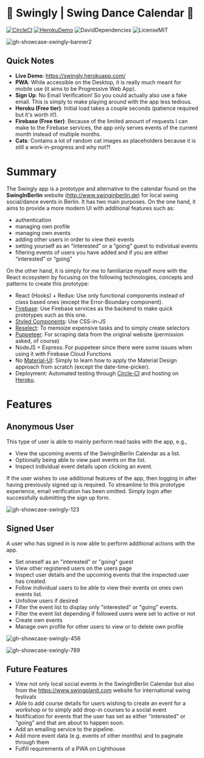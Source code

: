 
# 🎷 Swingly | Swing Dance Calendar 💃

[![CircleCI](https://img.shields.io/circleci/build/github/CouchCat/swingly/master?token=72febdd0a06420c0363a830a2fa10f0fd265c4f3)](https://circleci.com/gh/CouchCat/swingly/tree/master)
[![HerokuDemo](https://img.shields.io/badge/demo-heroku-brightgreen)](https://swingly.herokuapp.com)
![DavidDependencies](https://img.shields.io/david/CouchCat/swingly)
![LicenseMIT](https://img.shields.io/github/license/CouchCat/swingly?color=brightgreen)

![gh-showcase-swingly-banner2](https://user-images.githubusercontent.com/33485290/65823485-7be2bd00-e257-11e9-910c-2a934b5a308f.png)

## Quick Notes

* **Live Demo**: <https://swingly.herokuapp.com/>
* **PWA**: While accessible on the Desktop, it is really much meant for mobile use (it aims to be Progressive Web App).
* **Sign Up**: No Email Verification! So you could actually also use a fake email. This is simply to make playing around with the app less tedious.
* **Heroku (Free tier)**: Initial load takes a couple seconds (patience required but it's worth it!).
* **Firebase (Free tier)**: Because of the limited amount of requests I can make to the Firebase services, the app only serves events of the current month instead of multiple months.
* **Cats**: Contains a lot of random cat images as placeholders because it is still a work-in-progress and why not?!

# Summary
  
The Swingly app is a prototype and alternative to the calendar found on the **SwingInBerlin** website (<http://www.swinginberlin.de)> for local swing social/dance events in Berlin. It has two main purposes. On the one hand, it aims to provide a more modern UI with additional features such as:

* authentication
* managing own profile
* managing own events
* adding other users in order to view their events
* setting yourself as an “interested” or a “going” guest to individual events
* filtering events of users you have added and if you are either “interested” or “going”

On the other hand, it is simply for me to familiarize myself more with the React ecosystem by focusing on the following technologies, concepts and patterns to create this prototype:

* React (Hooks) + Redux: Use only functional components instead of class based ones (except the Error-Boundary component).
* [Firebase](https://firebase.google.com/): Use Firebase services as the backend to make quick prototypes such as this one.
* [Styled Components](https://www.styled-components.com): Use CSS-in-JS
* [Reselect](https://github.com/reduxjs/reselect): To memoize expensive tasks and to simply create selectors
* [Puppeteer](https://github.com/GoogleChrome/puppeteer): For scraping data from the original website (permission asked, of course)
* NodeJS + Express: For puppeteer since there were some issues when using it with Firebase Cloud Functions
* No [Material-UI](https://material-ui.com): Simply to learn how to apply the Material Design approach from scratch (except the date-time-picker).
* Deployment: Automated testing through [Circle-CI](https://circleci.com) and hosting on [Heroku](https://dashboard.heroku.com/apps).

# Features

## Anonymous User

This type of user is able to mainly perform read tasks with the app, e.g.,

* View the upcoming events of the SwingInBerlin Calendar as a list.
* Optionally being able to view past events on the list.
* Inspect individual event details upon clicking an event.
  
If the user wishes to use additional features of the app, then logging in after having previously signed up is required. To streamline to this prototype experience, email verification has been omitted. Simply login after successfully submitting the sign up form.

![gh-showcase-swingly-123](https://user-images.githubusercontent.com/33485290/65823137-11c71980-e251-11e9-9b86-cf06d992ce4c.png)

## Signed User

A user who has signed in is now able to perform additional actions with the app.

* Set oneself as an "interested" or "going" guest
* View other registered users on the users page
* Inspect user details and the upcoming events that the inspected user has created.
* Follow individual users to be able to view their events on ones own events list.
* Unfollow users if desired
* Filter the event list to display only "interested" or "going" events.
* Filter the event list depending if followed users were set to active or not
* Create own events
* Manage own profile for other users to view or to delete own profile

![gh-showcase-swingly-456](https://user-images.githubusercontent.com/33485290/65823140-155aa080-e251-11e9-9616-5e67f28ef3f1.png)

![gh-showcase-swingly-789](https://user-images.githubusercontent.com/33485290/65823141-17bcfa80-e251-11e9-9358-617487a99e15.png)

## Future Features

* View not only local social events in the SwingInBerlin Calendar but also from the <https://www.swingplanit.com> website for international swing festivals
* Able to add course details for users wishing to create an event for a workshop or to simply add drop-in courses to a social event
* Notification for events that the user has set as either "interested" or "going" and that are about to happen soon.
* Add an emailing service to the pipeline.
* Add more event data (e.g. events of other months) and to paginate through them
* Fulfill requirements of a PWA on Lighthouse
